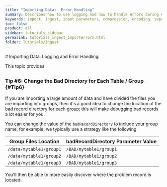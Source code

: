 ```yaml
---
title: "Importing Data:  Error Handling"
summary: Describes how to use logging and how to handle errors during data ingestion.
keywords: import, ingest, input parameters, compression, encoding, separator
toc: false
product: all
sidebar: tutorials_sidebar
permalink: tutorials_ingest_importerrors.html
folder: Tutorials/Ingest
---
```

<section>
<div class="TopicContent" data-swiftype-index="true" markdown="1">
# Importing Data: Logging and Error Handling

This topic provides

##


### Tip #6: Change the Bad Directory for Each Table / Group   {#Tip6}

If you are importing a large amount of data and have divided the files
you are importing into groups, then it's a good idea to change the
location of the bad record directory for each group; this will make
debugging bad records a lot easier for you.

You can change the value of the `badRecordDirectory` to include your
group name; for example, we typically use a strategy like the following:

<table style="width: 100%;">
                <col />
                <col />
                <thead>
                    <tr>
                        <th>Group Files Location</th>
                        <th><span class="CodeBoldFont">badRecordDirectory</span> Parameter Value</th>
                    </tr>
                </thead>
                <tbody>
                    <tr>
                        <td><code>/data/mytable1/group1</code></td>
                        <td><code>/BAD/mytable1/group1</code></td>
                    </tr>
                    <tr>
                        <td><code>/data/mytable1/group2</code></td>
                        <td><code>/BAD/mytable1/group2</code></td>
                    </tr>
                    <tr>
                        <td><code>/data/mytable1/group3</code></td>
                        <td><code>/BAD/mytable1/group3</code></td>
                    </tr>
                </tbody>
            </table>
You'll then be able to more easily discover where the problem record is
located.
